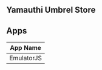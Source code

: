 ## Yamauthi Umbrel Store

## Apps

| App Name            |
| ------------------- |
| EmulatorJS          |
